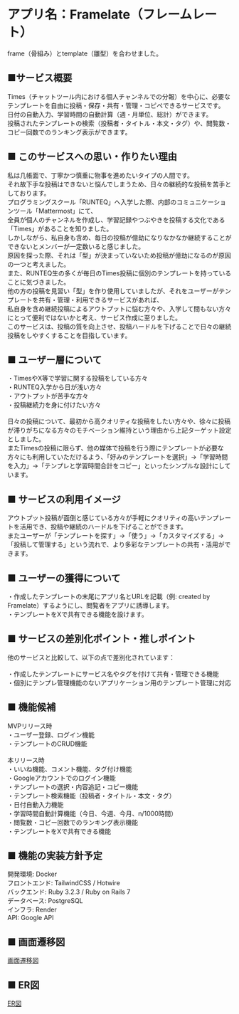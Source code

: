 # アプリ名：Framelate（フレームレート）
frame（骨組み）とtemplate（雛型）を合わせました。
<br>
## ■サービス概要
  Times（チャットツール内における個人チャンネルでの分報）を中心に、必要なテンプレートを自由に投稿・保存・共有・管理・コピペできるサービスです。
  <br>
  日付の自動入力、学習時間の自動計算（週・月単位、総計）ができます。
  <br>
  投稿されたテンプレートの検索（投稿者・タイトル・本文・タグ）や、閲覧数・コピー回数でのランキング表示ができます。
## ■ このサービスへの思い・作りたい理由
  私は几帳面で、丁寧かつ慎重に物事を進めたいタイプの人間です。
  <br>
  それ故下手な投稿はできないと悩んでしまうため、日々の継続的な投稿を苦手としております。
  <br>
  プログラミングスクール「RUNTEQ」へ入学した際、内部のコミュニケーションツール「Mattermost」にて、
  <br>
  全員が個人のチャンネルを作成し、学習記録やつぶやきを投稿する文化である「Times」があることを知りました。
  <br>
  しかしながら、私自身も含め、毎日の投稿が億劫になりなかなか継続することができないとメンバーが一定数いると感じました。
  <br>
  原因を探った際、それは「型」が決まっていないため投稿が億劫になるのが原因の一つと考えました。
  <br>
  また、RUNTEQ生の多くが毎日のTimes投稿に個別のテンプレートを持っていることに気づきました。
  <br>
  他の方の投稿を見習い「型」を作り使用していましたが、それをユーザーがテンプレートを共有・管理・利用できるサービスがあれば、
  <br>
  私自身を含め継続投稿によるアウトプットに悩む方々や、入学して間もない方々にとって便利ではないかと考え、サービス作成に至りました。
  <br>
  このサービスは、投稿の質を向上させ、投稿ハードルを下げることで日々の継続投稿をしやすくすることを目指しています。
  <br>
## ■ ユーザー層について
  ・TimesやX等で学習に関する投稿をしている方々
  <br>
  ・RUNTEQ入学から日が浅い方々
  <br>
  ・アウトプットが苦手な方々
  <br>
  ・投稿継続力を身に付けたい方々
  <br>
  <br>
  日々の投稿について、最初から高クオリティな投稿をしたい方々や、徐々に投稿が滞りがちになる方々のモチベーション維持という理由から上記ターゲット設定としました。
  <br>
  またTimesの投稿に限らず、他の媒体で投稿を行う際にテンプレートが必要な方々にも利用していただけるよう、「好みのテンプレートを選択」→「学習時間を入力」→「テンプレと学習時間合計をコピー」といったシンプルな設計にしています。
  <br>
## ■ サービスの利用イメージ
  アウトプット投稿が面倒と感じている方々が手軽にクオリティの高いテンプレートを活用でき、投稿や継続のハードルを下げることができます。
  <br>
  またユーザーが「テンプレートを探す」→「使う」→「カスタマイズする」→「投稿して管理する」という流れで、より多彩なテンプレートの共有・活用ができます。
  <br>
## ■ ユーザーの獲得について
  ・作成したテンプレートの末尾にアプリ名とURLを記載（例: created by Framelate）するようにし、閲覧者をアプリに誘導します。
  <br>
  ・テンプレートをXで共有できる機能を設けます。
  <br>
## ■ サービスの差別化ポイント・推しポイント
  他のサービスと比較して、以下の点で差別化されています：
  <br>
  <br>
  ・作成したテンプレートにサービス名やタグを付けて共有・管理できる機能
  <br>
  ・個別にテンプレ管理機能のないアプリケーション用のテンプレート管理に対応
  <br>
## ■ 機能候補
  MVPリリース時
  <br>
  ・ユーザー登録、ログイン機能
  <br>
  ・テンプレートのCRUD機能
  <br>
  <br>
  本リリース時
  <br>
  ・いいね機能、コメント機能、タグ付け機能
  <br>
  ・Googleアカウントでのログイン機能
  <br>
  ・テンプレートの選択・内容追記・コピー機能
  <br>
  ・テンプレート検索機能（投稿者・タイトル・本文・タグ）
  <br>
  ・日付自動入力機能
  <br>
  ・学習時間自動計算機能（今日、今週、今月、n/1000時間）
  <br>
  ・閲覧数・コピー回数でのランキング表示機能
  <br>
  ・テンプレートをXで共有できる機能
## ■ 機能の実装方針予定
  開発環境: Docker
  <br>
  フロントエンド:  TailwindCSS / Hotwire
  <br>
  バックエンド: Ruby 3.2.3 / Ruby on Rails 7
  <br>
  データベース: PostgreSQL
  <br>
  インフラ: Render
  <br>
  API: Google API
  <br>
  ## ■ 画面遷移図

  [画面遷移図](https://www.figma.com/design/skjcHjwK3j5gHfjkaAVfwx/Framelate?node-id=0-1&t=euX0Ztv5wtMp0VPz-1)
  <br>

  ## ■ ER図

  [ER図](https://app.diagrams.net/#G1KKpE5UVcLyyQYmibQIxqEXXxEJ0euQlu#%7B%22pageId%22%3A%22LhA8XJp_rAJgdDnwhpqP%22%7D)
  <br>